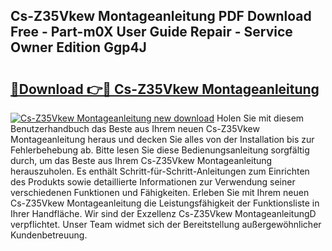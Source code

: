 ## Cs-Z35Vkew Montageanleitung PDF Download Free - Part-m0X User Guide Repair - Service Owner Edition Ggp4J

# <h2><a href="http://df7290.blite.top/?on=Cs-Z35Vkew+Montageanleitung">🔗Download 👉🔴 Cs-Z35Vkew Montageanleitung</a></h2>

[![Cs-Z35Vkew Montageanleitung new download](https://i.imgur.com/lujVjoI.png)](http://df7290.blite.top/?on=Cs-Z35Vkew+Montageanleitung)
Holen Sie mit diesem Benutzerhandbuch das Beste aus Ihrem neuen Cs-Z35Vkew Montageanleitung heraus und decken Sie alles von der Installation bis zur Fehlerbehebung ab. Bitte lesen Sie diese Bedienungsanleitung sorgfältig durch, um das Beste aus Ihrem Cs-Z35Vkew Montageanleitung herauszuholen. Es enthält Schritt-für-Schritt-Anleitungen zum Einrichten des Produkts sowie detaillierte Informationen zur Verwendung seiner verschiedenen Funktionen und Fähigkeiten. Erleben Sie mit Ihrem neuen Cs-Z35Vkew Montageanleitung die Leistungsfähigkeit der Funktionsliste in Ihrer Handfläche. Wir sind der Exzellenz Cs-Z35Vkew MontageanleitungD verpflichtet. Unser Team widmet sich der Bereitstellung außergewöhnlicher Kundenbetreuung.
